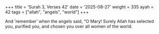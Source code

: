 +++
title = 'Surah 3, Verses 42'
date = '2025-08-27'
weight = 335
ayah = 42
tags = ["allah", "angels", "world"]
+++

And ˹remember˺ when the angels said, “O Mary! Surely Allah has selected you, purified you, and chosen you over all women of the world.